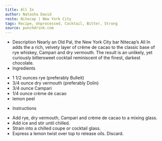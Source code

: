```yaml
---
title: All In
author: Natasha David
resto: Nitecap | New York City
tags: Recipe, Unprocessed, Cocktail, Bitter, Strong
source: punchdrink.com
---
```

- Description
Nearly an Old Pal, the New York City bar Nitecap’s All In adds the a rich, velvety layer of crème de cacao to the classic base of rye whiskey, Campari and dry vermouth. The result is an unlikely, yet curiously bittersweet cocktail reminiscent of the finest, darkest chocolate.
- Ingredients
* 1 1/2 ounces rye (preferably Bulleit)
* 3/4 ounce dry vermouth (preferably Dolin)
* 3/4 ounce Campari
* 1/4 ounce crème de cacao
* lemon peel
- Instructions
* Add rye, dry vermouth, Campari and crème de cacao to a mixing glass.
* Add ice and stir until chilled.
* Strain into a chilled coupe or cocktail glass.
* Express a lemon twist over top to release oils. Discard.
